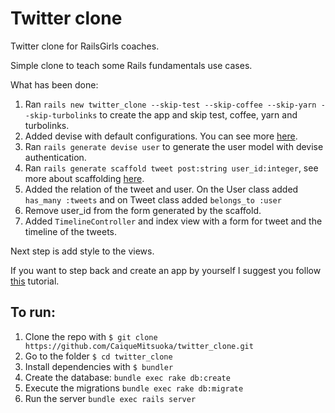 # Twitter clone

Twitter clone for RailsGirls coaches.

Simple clone to teach some Rails fundamentals use cases.

What has been done:

1. Ran `rails new twitter_clone --skip-test --skip-coffee --skip-yarn --skip-turbolinks` to create the app and skip test, coffee, yarn and turbolinks.
2. Added devise with default configurations. You can see more [here](https://github.com/plataformatec/devise#getting-started).
3. Ran `rails generate devise user` to generate the user model with devise authentication.
4. Ran `rails generate scaffold tweet post:string user_id:integer`, see more about scaffolding [here](http://guides.rubyonrails.org/v3.2.9/getting_started.html#creating-a-resource).
5. Added the relation of the tweet and user. On the User class added `has_many :tweets` and on Tweet class added `belongs_to :user`
6. Remove user_id from the form generated by the scaffold.
7. Added `TimelineController` and index view with a form for tweet and the timeline of the tweets.


Next step is add style to the views.

If you want to step back and create an app by yourself I suggest you follow [this](http://guides.rubyonrails.org/getting_started.html) tutorial.

## To run:

1. Clone the repo with `$ git clone https://github.com/CaiqueMitsuoka/twitter_clone.git`
2. Go to the folder `$ cd twitter_clone`
3. Install dependencies with `$ bundler`
4. Create the database: `bundle exec rake db:create`
5. Execute the migrations `bundle exec rake db:migrate`
6. Run the server `bundle exec rails server`
